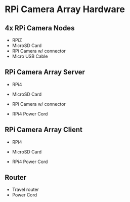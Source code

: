 # RPi Camera Array Hardware #

## 4x RPi Camera Nodes ##

  * RPiZ
  * MicroSD Card
  * RPi Camera w/ connector
  * Micro USB Cable
  
## RPi Camera Array Server ##

  * RPi4
  * MicroSD Card
  * RPi Camera w/ connector

  * RPi4 Power Cord
  
## RPi Camera Array Client ##

  * RPi4
  * MicroSD Card
  
  * RPi4 Power Cord

## Router ##

  * Travel router
  * Power Cord




